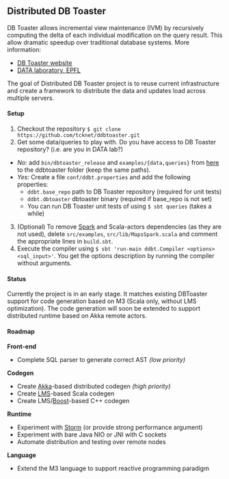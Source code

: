 ## Distributed DB Toaster
DB Toaster allows incremental view maintenance (IVM) by recursively computing
the delta of each individual modification on the query result. This allow dramatic
speedup over traditional database systems. More information:

   * [DB Toaster website](http://www.dbtoaster.org)
   * [DATA laboratory, EPFL](http://data.epfl.ch)

The goal of Distributed DB Toaster project is to reuse current infrastructure and create a framework to distribute the data and updates load across multiple servers.

#### Setup
1. Checkout the repository `$ git clone https://github.com/tcknet/ddbtoaster.git`
2. Get some data/queries to play with. Do you have access to DB Toaster repository? (i.e. are you in DATA lab?)
  - _No:_ add `bin/dbtoaster_release` and `examples/{data,queries}` from [here](http://www.dbtoaster.org/index.php?page=download) to the ddbtoaster folder (keep the same paths).
  - _Yes:_ Create a file `conf/ddbt.properties` and add the following properties:
     - `ddbt.base_repo` path to DB Toaster repository (required for unit tests)
     - `ddbt.dbtoaster` dbtoaster binary (required if base_repo is not set)
     - You can run DB Toaster unit tests of  using `$ sbt queries` (takes a while)
3. (Optional) To remove [Spark](http://spark-project.org) and Scala-actors dependencies (as they are not used), delete `src/examples`, `src/lib/MapsSpark.scala` and comment the appropriate lines in `build.sbt`.
4. Execute the compiler using `$ sbt 'run-main ddbt.Compiler <options> <sql_input>'`. You get the options description by running the compiler without arguments.

#### Status
Currently the project is in an early stage. It matches existing DBToaster support for code generation based on M3 (Scala only, without LMS optimization). The code generation will soon be extended to support distributed runtime based on Akka remote actors.

#### Roadmap
__Front-end__

- Complete SQL parser to generate correct AST _(low priority)_

__Codegen__

- Create [Akka](http://akka.io)-based distributed codegen _(high priority)_
- Create [LMS](https://github.com/TiarkRompf/virtualization-lms-core)-based Scala codegen
- Create LMS/[Boost](http://www.boost.org)-based C++ codegen

__Runtime__

- Experiment with [Storm](http://storm-project.net) (or provide strong performance argument)
- Experiment with bare Java NIO or JNI with C sockets
- Automate distribution and testing over remote nodes

__Language__

- Extend the M3 language to support reactive programming paradigm
